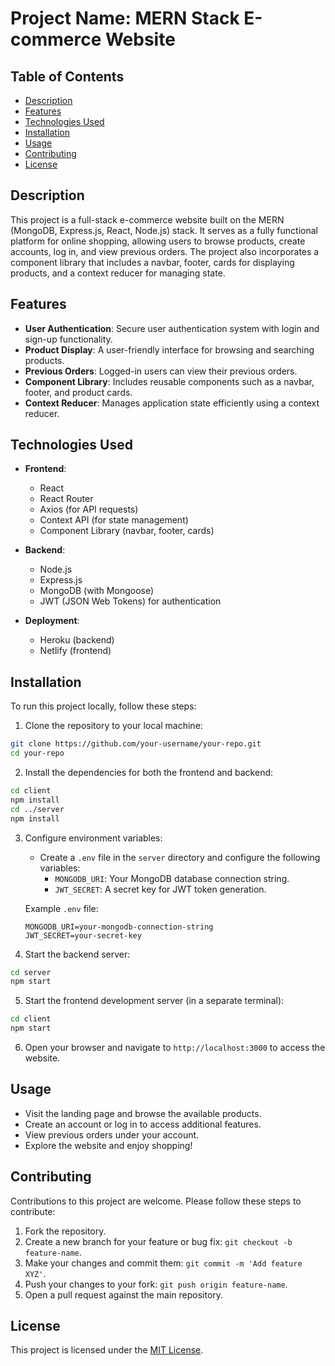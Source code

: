# Project Name: MERN Stack E-commerce Website

## Table of Contents

- [Description](#description)
- [Features](#features)
- [Technologies Used](#technologies-used)
- [Installation](#installation)
- [Usage](#usage)
- [Contributing](#contributing)
- [License](#license)

## Description

This project is a full-stack e-commerce website built on the MERN (MongoDB, Express.js, React, Node.js) stack. It serves as a fully functional platform for online shopping, allowing users to browse products, create accounts, log in, and view previous orders. The project also incorporates a component library that includes a navbar, footer, cards for displaying products, and a context reducer for managing state.

## Features

- **User Authentication**: Secure user authentication system with login and sign-up functionality.
- **Product Display**: A user-friendly interface for browsing and searching products.
- **Previous Orders**: Logged-in users can view their previous orders.
- **Component Library**: Includes reusable components such as a navbar, footer, and product cards.
- **Context Reducer**: Manages application state efficiently using a context reducer.

## Technologies Used

- **Frontend**:
  - React
  - React Router
  - Axios (for API requests)
  - Context API (for state management)
  - Component Library (navbar, footer, cards)

- **Backend**:
  - Node.js
  - Express.js
  - MongoDB (with Mongoose)
  - JWT (JSON Web Tokens) for authentication

- **Deployment**:
  - Heroku (backend)
  - Netlify (frontend)

## Installation

To run this project locally, follow these steps:

1. Clone the repository to your local machine:

```bash
git clone https://github.com/your-username/your-repo.git
cd your-repo
```

2. Install the dependencies for both the frontend and backend:

```bash
cd client
npm install
cd ../server
npm install
```

3. Configure environment variables:

   - Create a `.env` file in the `server` directory and configure the following variables:
     - `MONGODB_URI`: Your MongoDB database connection string.
     - `JWT_SECRET`: A secret key for JWT token generation.
     
   Example `.env` file:
   
   ```env
   MONGODB_URI=your-mongodb-connection-string
   JWT_SECRET=your-secret-key
   ```

4. Start the backend server:

```bash
cd server
npm start
```

5. Start the frontend development server (in a separate terminal):

```bash
cd client
npm start
```

6. Open your browser and navigate to `http://localhost:3000` to access the website.

## Usage

- Visit the landing page and browse the available products.
- Create an account or log in to access additional features.
- View previous orders under your account.
- Explore the website and enjoy shopping!

## Contributing

Contributions to this project are welcome. Please follow these steps to contribute:

1. Fork the repository.
2. Create a new branch for your feature or bug fix: `git checkout -b feature-name`.
3. Make your changes and commit them: `git commit -m 'Add feature XYZ'`.
4. Push your changes to your fork: `git push origin feature-name`.
5. Open a pull request against the main repository.

## License

This project is licensed under the [MIT License](LICENSE).
